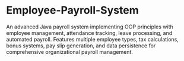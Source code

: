 # Employee-Payroll-System
An advanced Java payroll system implementing OOP principles with employee management, attendance tracking, leave processing, and automated payroll. Features multiple employee types, tax calculations, bonus systems, pay slip generation, and data persistence for comprehensive organizational payroll management.
